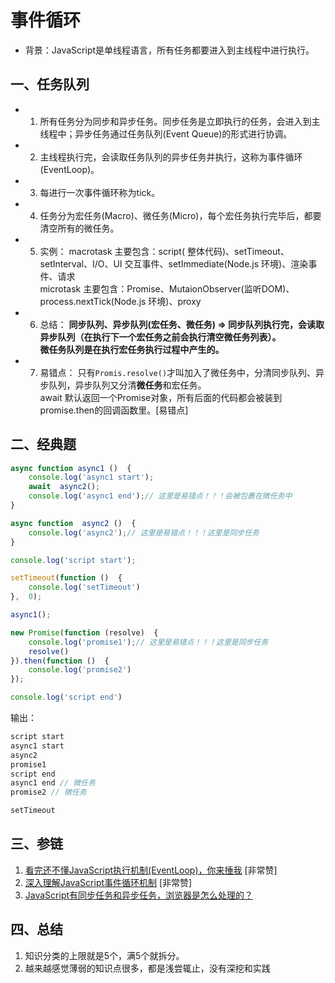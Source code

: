 # 事件循环
* 背景：JavaScript是单线程语言，所有任务都要进入到主线程中进行执行。

## 一、任务队列
* 1. 所有任务分为同步和异步任务。同步任务是立即执行的任务，会进入到主线程中；异步任务通过任务队列(Event Queue)的形式进行协调。
* 2. 主线程执行完，会读取任务队列的异步任务并执行，这称为事件循环(EventLoop)。
* 3. 每进行一次事件循环称为tick。
* 4. 任务分为宏任务(Macro)、微任务(Micro)，每个宏任务执行完毕后，都要清空所有的微任务。
* 5. 实例：
macrotask 主要包含：script( 整体代码)、setTimeout、setInterval、I/O、UI 交互事件、setImmediate(Node.js 环境)、渲染事件、请求  
microtask 主要包含：Promise、MutaionObserver(监听DOM)、process.nextTick(Node.js 环境)、proxy
* 6. 总结：
**同步队列、异步队列(宏任务、微任务) => 同步队列执行完，会读取异步队列（在执行下一个宏任务之前会执行清空微任务列表）。**  
**微任务队列是在执行宏任务执行过程中产生的。**
* 7. 易错点：
只有`Promis.resolve()`才叫加入了微任务中，分清同步队列、异步队列，异步队列又分清**微任务**和宏任务。  
await 默认返回一个Promise对象，所有后面的代码都会被装到promise.then的回调函数里。[易错点]

## 二、经典题
```js
async function async1 ()  {
    console.log('async1 start');
    await  async2();
    console.log('async1 end');// 这里是易错点！！！会被包裹在微任务中
}

async function  async2 ()  {
    console.log('async2');// 这里是易错点！！！这里是同步任务
}

console.log('script start');

setTimeout(function ()  {
    console.log('setTimeout')
},  0);

async1();

new Promise(function (resolve)  {
    console.log('promise1');// 这里是易错点！！！这里是同步任务
    resolve()
}).then(function ()  {
    console.log('promise2')
});

console.log('script end')
```
输出：
```js
script start
async1 start
async2
promise1
script end
async1 end // 微任务
promise2 // 微任务

setTimeout
```

## 三、参链
1. [看完还不懂JavaScript执行机制(EventLoop)，你来捶我](https://juejin.cn/post/6992985462163898382) [非常赞]
2. [深入理解JavaScript事件循环机制](https://www.cnblogs.com/yugege/p/9598265.html) [非常赞]
3. [JavaScript有同步任务和异步任务，浏览器是怎么处理的？](https://www.cnblogs.com/songyao666/p/15405742.html)

## 四、总结
1. 知识分类的上限就是5个，满5个就拆分。
2. 越来越感觉薄弱的知识点很多，都是浅尝辄止，没有深挖和实践